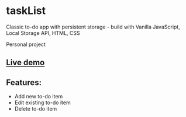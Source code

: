 # taskList
Classic to-do app with persistent storage - build with Vanilla JavaScript, Local Storage API, HTML, CSS

Personal project

## [Live demo](https://alexgooner12-tasklist.glitch.me/taskList)

## Features:
- Add new to-do item
- Edit existing to-do item
- Delete to-do item
